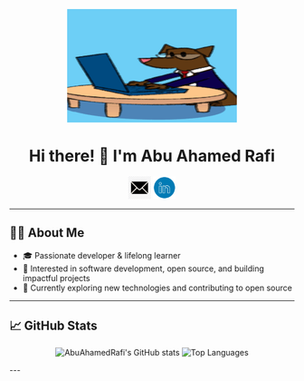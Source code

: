 <p align="center">
  <img width="300" height="200" src="DogOnLaptop.gif" alt="Dog on Laptop Gif">
</p>

<h1 align="center">Hi there! 👋 I'm Abu Ahamed Rafi</h1>

<p align="center">
  <a href="mailto:abuahamedrafi@gmail.com" target="_blank"><img width="40" height="40" src="/icons/images.png" alt="Email"></a>
  <a href="https://www.linkedin.com/in/abuahamedrafi/" target="_blank"><img width="40" height="40" src="/icons/linkedIn.png" alt="LinkedIn"></a>
</p>

---

## 👨‍💻 About Me

- 🎓 Passionate developer & lifelong learner
- 💼 Interested in software development, open source, and building impactful projects
- 🌱 Currently exploring new technologies and contributing to open source

---

## 📈 GitHub Stats

<p align="center">
  <img src="https://github-readme-stats.vercel.app/api?username=AbuAhamedRafi&show_icons=true&theme=github_dark&hide_title=false" alt="AbuAhamedRafi's GitHub stats" height="165"/>
  <img src="https://github-readme-stats.vercel.app/api/top-langs/?username=AbuAhamedRafi&layout=compact&theme=github_dark" alt="Top Languages" height="180"/>
</p>
---
